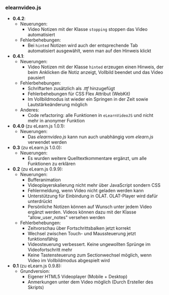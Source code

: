 ### elearnvideo.js

* __0.4.2__:
  * Neuerungen:
    * Video Notizen mit der Klasse `stopping` stoppen das Video automatisiert
  * Fehlerbehebungen:
    * Bei `hinted` Notizen wird auch der entsprechende Tab automatisiert
    ausgewählt, wenn man auf den Hinweis klickt
* __0.4.1__:
  * Neuerungen:
    * Video Notizen mit der Klasse `hinted` erzeugen einen Hinweis, der beim
    Anklicken die Notiz anzeigt, Vollbild beendet und das Video pausiert
  * Fehlerbehebungen:
    * Schriftarten zusätzlich als _.ttf_ hinzugefügt
    * Fehlerbehebungen für CSS Flex Attribut (WebKit)
    * Im Vollbildmodus ist wieder ein Springen in der Zeit sowie
    Lautstärkeänderung möglich
  * Anderes:
    * Code refactoring: alle Funktionen in `eLearnVideoJS` und nicht mehr in anonymer Funktion
* __0.4.0__ (zu eLearn.js 1.0.1):
  * Neuerungen:
    * Das _elearnvideo.js_ kann nun auch unabhängig vom _elearn.js_ verwendet werden
* __0.3__ (zu eLearn.js 1.0.0):
  * Neuerungen:
    * Es wurden weitere Quelltextkommentare ergänzt, um alle Funktionen zu
    erklären
* __0.2__ (zu eLearn.js 0.9.9):
  * Neuerungen:
    * Bufferanimation
    * Videoplayerskalierung nicht mehr über JavaScript sondern CSS
    * Fehlermeldung, wenn Video nicht geladen werden kann
    * Unterstützung für Einbindung in OLAT. OLAT-Player wird dafür unterdrückt
    * Persönliche Notizen können auf Wunsch unter jedem Video ergänzt werden.
    Videos können dazu mit der Klasse "allow_user_notes" versehen werden
  * Fehlerbehebungen:
    * Zeitvorschau über Fortschrittsbalken jetzt korrekt
    * Wechsel zwischen Touch- und Maussteuerung jetzt funktionsfähig
    * Videosteuerung verbessert. Keine ungewollten Sprünge im Videofortschritt
    mehr
    * Keine Tastensteuerung zum Sectionwechsel möglich, wenn Video im
    Vollbildmodus abgespielt wird
* __0.1__ (zu eLearn.js 0.9.8):
  * Grundversion:
    * Eigener HTML5 Videoplayer (Mobile + Desktop)
    * Anmerkungen unter dem Video möglich (Durch Ersteller des Skripts)
